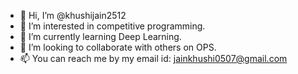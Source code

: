 - 👋 Hi, I’m @khushijain2512
- 👀 I’m interested in competitive programming.
- 🌱 I’m currently learning Deep Learning.
- 💞️ I’m looking to collaborate with others on OPS.
- 📫 You can reach me by my email id: jainkhushi0507@gmail.com

<!---
khushijain2512/khushijain2512 is a ✨ special ✨ repository because its `README.md` (this file) appears on your GitHub profile.
You can click the Preview link to take a look at your changes.
--->

